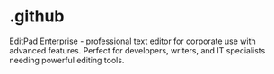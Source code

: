 # .github
EditPad Enterprise - professional text editor for corporate use with advanced features. Perfect for developers, writers, and IT specialists needing powerful editing tools.
